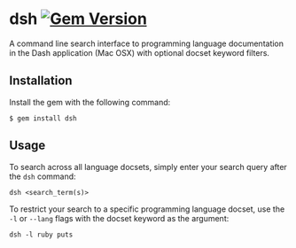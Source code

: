 # dsh [![Gem Version](https://badge.fury.io/rb/dsh.png)](http://badge.fury.io/rb/dsh)

A command line search interface to programming language documentation in the Dash application (Mac OSX) with optional docset keyword filters.

## Installation

Install the gem with the following command:

    $ gem install dsh

## Usage

To search across all language docsets, simply enter your search query after the `dsh` command:

	dsh <search_term(s)>

To restrict your search to a specific programming language docset, use the `-l` or `--lang` flags with the docset keyword as the argument:

	dsh -l ruby puts



